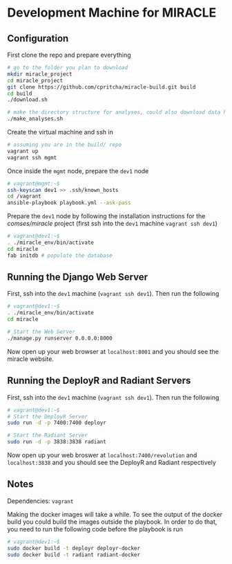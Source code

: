 Development Machine for MIRACLE
===============================

Configuration
-------------

First clone the repo and prepare everything

```bash
# go to the folder you plan to download
mkdir miracle_project
cd miracle_project
git clone https://github.com/cpritcha/miracle-build.git build
cd build
./download.sh

# make the directory structure for analyses, could also download data here
./make_analyses.sh
```

Create the virtual machine and ssh in

```bash
# assuming you are in the build/ repo
vagrant up
vagrant ssh mgmt
```

Once inside the `mgmt` node, prepare the `dev1` node

```bash
# vagrant@mgmt:~$ 
ssh-keyscan dev1 >> .ssh/known_hosts
cd /vagrant
ansible-playbook playbook.yml --ask-pass
```

Prepare the `dev1` node by following the installation instructions for the 
*comses/miracle* project (first ssh into the `dev1` machine `vagrant ssh dev1`)

```bash
# vagrant@dev1:~$
. ./miracle_env/bin/activate
cd miracle
fab initdb # populate the database
```

Running the Django Web Server
-----------------------------

First, ssh into the `dev1` machine (`vagrant ssh dev1`). Then run the following

```bash
# vagrant@dev1:~$
. ./miracle_env/bin/activate
cd miracle

# Start the Web Server
./manage.py runserver 0.0.0.0:8000
```

Now open up your web browser at `localhost:8001` and you should see the miracle
website.

Running the DeployR and Radiant Servers
---------------------------------------

First, ssh into the `dev1` machine (`vagrant ssh dev1`). Then run the following

```bash
# vagrant@dev1:~$
# Start the DeployR Server
sudo run -d -p 7400:7400 deployr

# Start the Radiant Server
sudo run -d -p 3838:3838 radiant
```

Now open up your web broswer at `localhost:7400/revolution` and 
`localhost:3838` and you should see the DeployR and Radiant respectively

Notes
-----

Dependencies: `vagrant`

Making the docker images will take a while. To see the output of the docker
build you could build the images outside the playbook. In order to do that,
you need to run the following code before the playbook is run

```bash
# vagrant@dev1:~$
sudo docker build -t deployr deployr-docker
sudo docker build -t radiant radiant-docker
```
